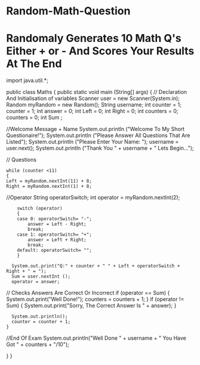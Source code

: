 Random-Math-Question
====================
Randomaly Generates 10 Math Q's Either + or - And Scores Your Results At The End
======================================================================================
import java.util.*;

public class Maths
{
  public static void main (String[] args)
  {
// Declaration And Initialisation of variables
  	Scanner user = new Scanner(System.in);
  	Random myRandom = new Random();
  	String username;
  	int counter = 1;
  	counter = 1;
  	int answer = 0;
  	int Left = 0;
  	int Right = 0;
  	int counters = 0;
  	counters = 0;
  	int Sum ;
  	
  
//Welcome Message + Name
  	System.out.println ("Welcome To My Short Questionaire!");
  	System.out.println ("Please Answer All Questions That Are Listed");
  	System.out.println ("Please Enter Your Name: ");
  	username = user.next();
  	System.out.println ("Thank You " + username + " Lets Begin...");
  	
// Questions
  	
  	while (counter <11)
  	{
  	Left = myRandom.nextInt(11) + 8;
  	Right = myRandom.nextInt(1) + 8;
  	
//Operator
  	String operatorSwitch;
        int operator = myRandom.nextInt(2);
        
        switch (operator)
        {
        case 0: operatorSwitch= "-";
            answer = Left - Right;
            break;
        case 1: operatorSwitch= "+";
            answer = Left + Right;
            break;
        default: operatorSwitch= "";
        }  	
  	
  	  System.out.print("Q:" + counter + " " + Left + operatorSwitch + Right + " = ");
  	  Sum = user.nextInt ();
  	  operator = answer;
  			  
// Checks Answers Are Correct Or Incorrect
  	  if (operator == Sum)
  	  {
  		  System.out.print("Well Done!");
  		  counters = counters + 1;
  	  }
  	  if (operator != Sum)
  	  {
  		  System.out.print("Sorry, The Correct Answer Is " + answer);
  	  }
  	  
  	  System.out.println();
  	  counter = counter + 1;
  	}
  	
//End Of Exam
  	System.out.println("Well Done " + username + " You Have Got " + counters + "/10");
  	
  }
}
